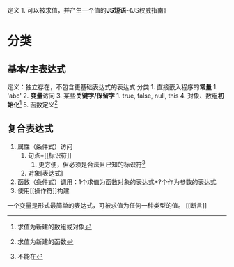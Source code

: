 定义
	1. 可以被求值，并产生一个值的**JS短语**-《JS权威指南》

# 分类
## 基本/主表达式
定义：独立存在，不包含更基础表达式的表达式
分类
	1. 直接嵌入程序的**常量**
		1. 'abc'
	2. **变量**访问
	3. 某些**关键字/保留字**
		1. true, false, null, this
	4. 对象、数组**初始化**[^1]
	5. 函数定义[^2]

## 复合表达式
1. 属性（条件式）访问
	1. 句点+[[标识符]] 
		1. 更方便，但必须是合法且已知的标识符[^3]
	2. 对象\[表达式] 
2. 函数（条件式）调用：1个求值为函数对象的表达式+?个作为参数的表达式
3. 使用[[操作符]]构建

一个变量是形式最简单的表达式，可被求值为任何一种类型的值。
[[断言]]

[^1]: 求值为新建的数组或对象
[^2]: 求值为新建的函数
[^3]: 不能在 